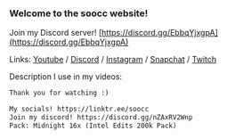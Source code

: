 ### Welcome to the soocc website!

Join my Discord server! [https://discord.gg/EbbqYjxgpA](https://discord.gg/EbbqYjxgpA)

Links:
[Youtube](https://www.youtube.com/channel/UCaO5k5qvFP-w4cZX2u_LNWw) / [Discord](https://discordapp.com/users/616294132973043767) / [Instagram](https://www.instagram.com/sooccly/) / 
[Snapchat](https://www.snapchat.com/add/sooccly) / 
[Twitch](https://www.twitch.tv/sooccd)


Description I use in my videos:
```markdown
Thank you for watching :)

My socials! https://linktr.ee/soocc
Join my discord! https://discord.gg/nZAxRV2Wnp
Pack: Midnight 16x (Intel Edits 200k Pack)
```
